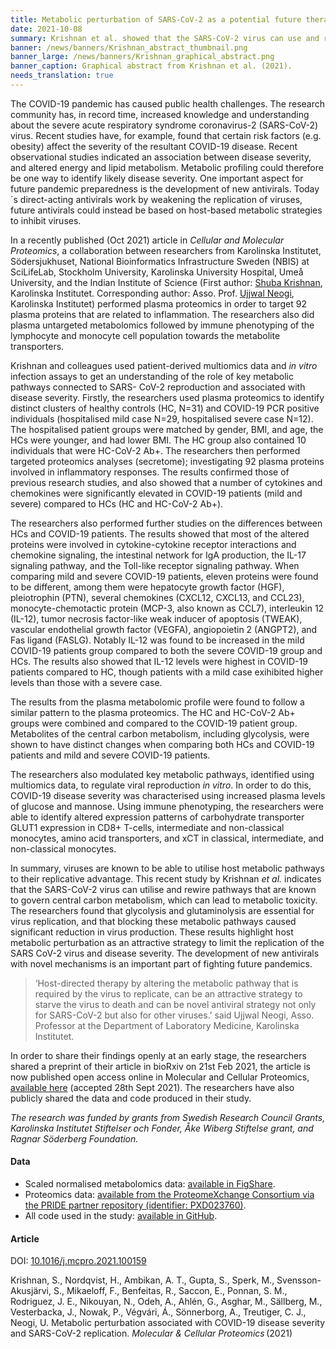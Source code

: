 ```yaml
---
title: Metabolic perturbation of SARS-CoV-2 as a potential future therapeutic target
date: 2021-10-08
summary: Krishnan et al. showed that the SARS-CoV-2 virus can use and rewire metabolic pathways to their benefit in replication. Their findings indicate that host metabolic perturbation could be an attractive strategy to limit replication. Code and data from the study have been shared pubicly.
banner: /news/banners/Krishnan_abstract_thumbnail.png
banner_large: /news/banners/Krishnan_graphical_abstract.png
banner_caption: Graphical abstract from Krishnan et al. (2021).
needs_translation: true
---
```


The COVID-19 pandemic has caused public health challenges. The research community has, in record time, increased knowledge and understanding about the severe acute respiratory syndrome coronavirus-2 (SARS-CoV-2) virus. Recent studies have, for example, found that certain risk factors (e.g. obesity) affect the severity of the resultant COVID-19 disease. Recent observational studies indicated an association between disease severity, and altered energy and lipid metabolism. Metabolic profiling could therefore be one way to identify likely disease severity. One important aspect for future pandemic preparedness is the development of new antivirals. Today´s direct-acting antivirals work by weakening the replication of viruses, future antivirals could instead be based on host-based metabolic strategies to inhibit viruses.

In a recently published (Oct 2021) article in *Cellular and Molecular Proteomics*, a collaboration between researchers from Karolinska Institutet, Södersjukhuset, National Bioinformatics Infrastructure Sweden (NBIS) at SciLifeLab, Stockholm University, Karolinska University Hospital, Umeå University, and the Indian Institute of Science  (First author: [Shuba Krishnan](https://medarbetare.ki.se/people/shuba-krishnan), Karolinska Institutet. Corresponding author:  Asso. Prof. [Ujjwal Neogi](https://medarbetare.ki.se/people/ujjwal-neogi), Karolinska Institutet) performed plasma proteomics in order to target 92 plasma proteins that are related to inflammation. The researchers also did plasma untargeted metabolomics followed by immune phenotyping of the lymphocyte and monocyte cell population towards the metabolite transporters.

Krishnan and colleagues used patient-derived multiomics data and *in vitro* infection assays to get an understanding of the role of key metabolic pathways connected to SARS- CoV-2 reproduction and associated with disease severity. Firstly, the researchers used plasma proteomics to identify distinct clusters of healthy controls (HC, N=31) and COVID-19 PCR positive individuals (hospitalised mild case N=29, hospitalised severe case N=12). The hospitalised patient groups were matched by gender, BMI, and age, the HCs were younger, and had lower BMI. The HC group also contained 10 individuals that were HC-CoV-2 Ab+. The researchers then performed targeted proteomics analyses (secretome); investigating 92 plasma proteins involved in inflammatory responses. The results confirmed those of previous research studies, and also showed that a number of cytokines and chemokines were significantly elevated in COVID-19 patients (mild and severe) compared to HCs (HC and HC-CoV-2 Ab+).

The researchers also performed further studies on the differences between HCs and COVID-19 patients. The results showed that most of the altered proteins were involved in cytokine-cytokine receptor interactions and chemokine signaling, the intestinal network for IgA production, the IL-17 signaling pathway, and the Toll-like receptor signaling pathway. When comparing mild and severe COVID-19 patients, eleven proteins were found to be different, among them were hepatocyte growth factor (HGF), pleiotrophin (PTN), several chemokines (CXCL12, CXCL13, and CCL23), monocyte-chemotactic protein (MCP-3, also known as CCL7), interleukin 12 (IL-12), tumor necrosis factor-like weak inducer of apoptosis (TWEAK), vascular endothelial growth factor (VEGFA), angiopoietin 2 (ANGPT2), and Fas ligand (FASLG). Notably IL-12 was found to be increased in the mild COVID-19 patients group compared to both the severe COVID-19 group and HCs. The results also showed that IL-12 levels were highest in COVID-19 patients compared to HC, though patients with a mild case exihibited higher levels than those with a severe case.

The results from the plasma metabolomic profile were found to follow a similar pattern to the plasma proteomics. The HC and HC-CoV-2 Ab+ groups were combined and compared to the COVID-19 patient group. Metabolites of the central carbon metabolism, including glycolysis, were shown to have distinct changes when comparing both HCs and COVID-19 patients and mild and severe COVID-19 patients.

The researchers also modulated key metabolic pathways, identified using multiomics data, to regulate viral reproduction *in vitro*. In order to do this, COVID-19 disease severity was characterised using increased plasma levels of glucose and mannose. Using immune phenotyping, the researchers were able to identify altered expression patterns of carbohydrate transporter GLUT1 expression in CD8+ T-cells, intermediate and non-classical monocytes, amino acid transporters, and xCT in classical, intermediate, and non-classical monocytes.

In summary, viruses are known to be able to utilise host metabolic pathways to their replicative advantage. This recent study by Krishnan *et al.* indicates that the SARS-CoV-2 virus can utilise and rewire pathways that are known to govern central carbon metabolism, which can lead to metabolic toxicity. The researchers found that glycolysis and glutaminolysis are essential for virus replication, and that blocking these metabolic pathways caused significant reduction in virus production. These results highlight host metabolic perturbation as an attractive strategy to limit the replication of the SARS CoV-2 virus and disease severity. The development of new antivirals with novel mechanisms is an important part of fighting future pandemics.

> ‘Host-directed therapy by altering the metabolic pathway that is required by the virus to replicate, can be an attractive strategy to starve the virus to death and can be novel antiviral strategy not only for SARS-CoV-2 but also for other viruses.’ said Ujjwal Neogi, Asso. Professor at the Department of Laboratory Medicine, Karolinska Institutet.

In order to share their findings openly at an early stage, the researchers shared a preprint of their article in bioRxiv  on 21st Feb 2021, the article is now published open access online in Molecular and Cellular Proteomics, [available here](https://www.mcponline.org/article/S1535-9476(21)00131-6/fulltext) (accepted 28th Sept 2021). The researchers have also publicly shared the data and code produced in their study.

*The research was funded by grants from Swedish Research Council Grants, Karolinska Institutet Stiftelser och Fonder, Åke Wiberg Stiftelse grant, and  Ragnar Söderberg Foundation.*

#### Data

* Scaled normalised metabolomics data: [available in FigShare](https://figshare.com/articles/dataset/Metabolic_perturbation_associated_with_COVID_19_disease_severity_and_SARS_CoV-2_replication/13336862).
* Proteomics data: [available from the ProteomeXchange Consortium via the PRIDE partner repository (identifier: PXD023760)](http://proteomecentral.proteomexchange.org/cgi/GetDataset?ID=PXD023760).
* All code used in the study: [available in GitHub](https://github.com/neogilab).

#### Article

DOI: [10.1016/j.mcpro.2021.100159](https://www.mcponline.org/article/S1535-9476(21)00131-6/fulltext)

Krishnan, S., Nordqvist, H., Ambikan, A. T., Gupta, S., Sperk, M., Svensson-Akusjärvi, S., Mikaeloff, F., Benfeitas, R., Saccon, E., Ponnan, S. M., Rodriguez, J. E., Nikouyan, N., Odeh, A., Ahlén, G., Asghar, M., Sällberg, M., Vesterbacka, J., Nowak, P., Végvári, Á., Sönnerborg, A., Treutiger, C. J., Neogi, U. Metabolic perturbation associated with COVID-19 disease severity and SARS-CoV-2 replication. *Molecular & Cellular Proteomics* (2021)
